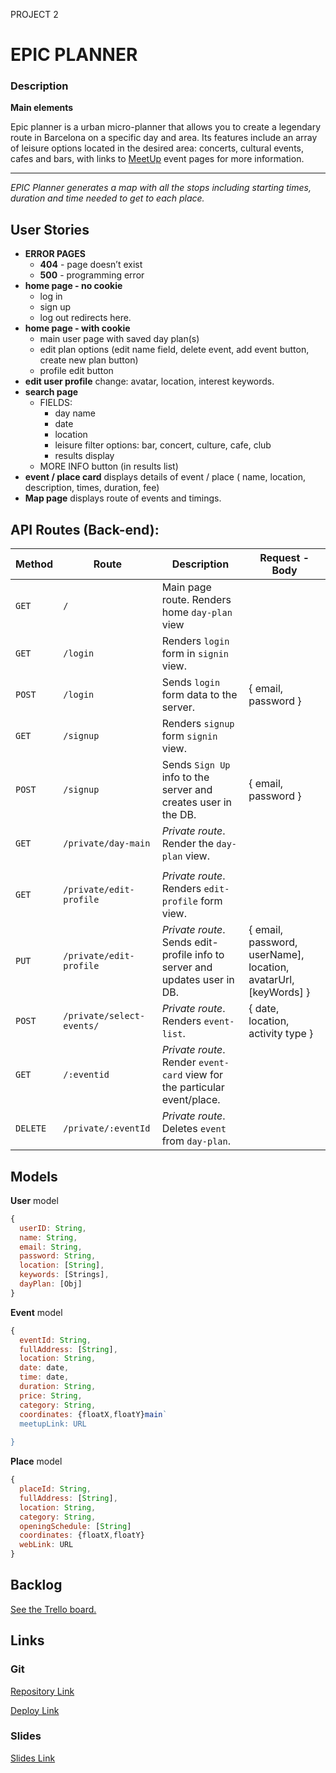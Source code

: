 PROJECT 2

# EPIC PLANNER

### Description

**Main elements**

Epic planner is a urban micro-planner that allows you to create a legendary route in Barcelona on a specific day and area.  Its features include an array of leisure options located in the desired area: concerts, cultural events, cafes and bars, with links to [MeetUp](https://meetup.com) event pages for more information.   

----

*EPIC Planner generates a map with all the stops including starting times, duration and time needed to get to each place.* 



## User Stories

- **ERROR PAGES**
  - **404** - page doesn’t exist 
  - **500** - programming error
- **home page - no cookie**
  - log in
  - sign up
  - log out redirects here.
- **home page - with cookie**
  - main user page with saved day plan(s)
  - edit plan options (edit name field, delete event, add event button, create new plan button)
  - profile edit button
- **edit user profile** change: avatar, location, interest keywords.
- **search page**
  - FIELDS:
    - day name
    - date 
    - location
    - leisure filter options: bar, concert, culture, cafe, club
    - results display
  - MORE INFO button (in results list)
- **event / place card**  displays details of event / place ( name, location, description, times, duration, fee)
- **Map page**  displays route of events and timings. 

## 

## API Routes (Back-end):

| **Method** | **Route**               | **Description**                                              | Request  - Body                                              |
| ---------- | ----------------------- | ------------------------------------------------------------ | ------------------------------------------------------------ |
| `GET`      | `/`                     | Main page route.  Renders home `day-plan` view                  |                                                              |
| `GET`      | `/login`                | Renders `login` form in `signin` view.                                   |                                                              |
| `POST`     | `/login`                | Sends `login` form data to the server.                         | { email, password }                                          |
| `GET`      | `/signup`               | Renders `signup` form `signin` view.                                |                                                              |
| `POST`     | `/signup`               | Sends `Sign Up` info to the server and creates user in the DB. | {  email, password  }                                        |
| `GET`      | `/private/day-main`         | *Private route*. Render the `day-plan` view.                 |                                                              |
|            |                         |                                                              |                                                              |
| `GET`      | `/private/edit-profile` | *Private route*. Renders `edit-profile` form view.           |                                                              |
| `PUT`      | `/private/edit-profile` | *Private route*. Sends edit-profile info to server and updates user in DB. | { email, password, userName], location, avatarUrl, [keyWords] } |
| `POST`     | `/private/select-events/`      | *Private route*. Renders `event-list`.                       | { date, location, activity type }                            |
| `GET`      | `/:eventid`             | *Private route*. Render `event-card` view for the particular event/place. |                                                              |
| `DELETE`   | `/private/:eventId`     | *Private route*. Deletes `event` from `day-plan`.            |                                                              |

## 

## Models

**User** model

```js
{
  userID: String,
  name: String,
  email: String,
  password: String,
  location: [String],
  keywords: [Strings],
  dayPlan: [Obj]
}
```

**Event** model

```js
{
  eventId: String,
  fullAddress: [String], 
  location: String,
  date: date,
  time: date,
  duration: String,
  price: String,
  category: String,
  coordinates: {floatX,floatY}main`
  meetupLink: URL
  
}
```

**Place** model

```js
{
  placeId: String,
  fullAddress: [String], 
  location: String,
  category: String,
  openingSchedule: [String]
  coordinates: {floatX,floatY}
  webLink: URL
}
```



## Backlog

[See the Trello board.](https://trello.com/b/pawm0XYn)



## Links

### Git

[Repository Link](https://github.com/Johanson1988/epic-planner/)

[Deploy Link]()



### Slides

[Slides Link]()
